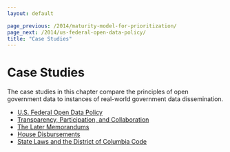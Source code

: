 ```yaml
---
layout: default

page_previous: /2014/maturity-model-for-prioritization/
page_next: /2014/us-federal-open-data-policy/
title: "Case Studies"
---
```

Case Studies
============

The case studies in this chapter compare the principles of open government data to instances of real-world government data dissemination.


* [U.S. Federal Open Data Policy](/2014/us-federal-open-data-policy/)
 * [Transparency, Participation, and Collaboration](/2014/transparency-participation-collaboration/)
 * [The Later Memorandums](/2014/the-later-memorandums/)
* [House Disbursements](/2014/house-disbursements/)
* [State Laws and the District of Columbia Code](/2014/state-laws-the-district-columbia-code/)
